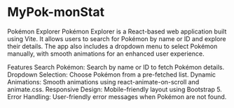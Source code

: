 # MyPok-monStat


Pokémon Explorer
Pokémon Explorer is a React-based web application built using Vite. It allows users to search for Pokémon by name or ID and explore their details. The app also includes a dropdown menu to select Pokémon manually, with smooth animations for an enhanced user experience.

Features
Search Pokémon: Search by name or ID to fetch Pokémon details.
Dropdown Selection: Choose Pokémon from a pre-fetched list.
Dynamic Animations: Smooth animations using react-animate-on-scroll and animate.css.
Responsive Design: Mobile-friendly layout using Bootstrap 5.
Error Handling: User-friendly error messages when Pokémon are not found.
